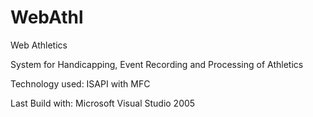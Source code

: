 # WebAthl

Web Athletics

System for Handicapping, Event Recording and Processing of Athletics

Technology used: ISAPI with MFC

Last Build with: Microsoft Visual Studio 2005
